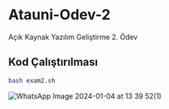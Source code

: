 # Atauni-Odev-2
Açık Kaynak Yazılım Geliştirme 2. Ödev

## Kod Çalıştırılması
``` bash
bash exam2.sh
```
![WhatsApp Image 2024-01-04 at 13 39 52(1)](https://github.com/pakhakan/Atauni-Odev-2/assets/77547488/ff544b7e-87c4-44c1-858a-c6dbcd9e0087)
